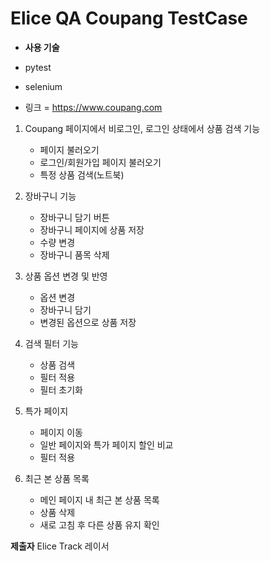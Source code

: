# Elice QA Coupang TestCase

- **사용 기술**
- pytest
- selenium

- 링크 = <https://www.coupang.com>

1. Coupang 페이지에서 비로그인, 로그인 상태에서 상품 검색 기능
    - 페이지 불러오기
    - 로그인/회원가입 페이지 불러오기
    - 특정 상품 검색(노트북)

2. 장바구니 기능
    - 장바구니 담기 버튼
    - 장바구니 페이지에 상품 저장
    - 수량 변경
    - 장바구니 품목 삭제

3. 상품 옵션 변경 및 반영
    - 옵션 변경
    - 장바구니 담기
    - 변경된 옵션으로 상품 저장

4. 검색 필터 기능
    - 상품 검색
    - 필터 적용
    - 필터 초기화

5. 특가 페이지
    - 페이지 이동
    - 일반 페이지와 특가 페이지 할인 비교
    - 필터 적용

6. 최근 본 상품 목록
    - 메인 페이지 내 최근 본 상품 목록
    - 상품 삭제
    - 새로 고침 후 다른 상품 유지 확인

**제출자**
Elice Track 레이서 